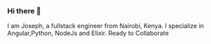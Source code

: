 ### Hi there 👋
I am Joseph, a fullstack engineer from Nairobi, Kenya.
I specialize in Angular,Python, NodeJs and Elixir. 
Ready to Collaborate

<!--
**kirega/Kirega** is a ✨ _special_ ✨ repository because its `README.md` (this file) appears on your GitHub profile.

Here are some ideas to get you started:

- 🔭 I’m currently working on ... Elixir
- 🌱 I’m currently learning ... Elixir
- 👯 I’m looking to collaborate on ... Elixir, Angular
- 🤔 I’m looking for help with ... Elixir
- 💬 Ask me about ... Angular, Python
-->
